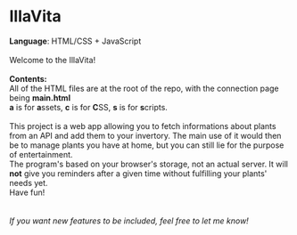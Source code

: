 # IllaVita

**Language**: HTML/CSS + JavaScript<br>
<br>
Welcome to the IllaVita!<br>
<br>
<b>Contents:</b><br>
All of the HTML files are at the root of the repo, with the connection page being **main.html**<br>
**a** is for **a**ssets, **c** is for **C**SS, **s** is for **s**cripts.<br>
<br>
This project is a web app allowing you to fetch informations about plants from an API and add them to your invertory. The main use of it would then be to manage plants you have at home, but you can still lie for the purpose of entertainment.<br>
The program's based on your browser's storage, not an actual server. It will <b>not</b> give you reminders after a given time without fulfilling your plants' needs yet.
<br>
Have fun!<br>
<br>
<br>
*If you want new features to be included, feel free to let me know!*